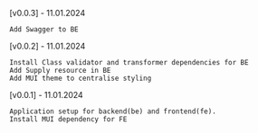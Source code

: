 [v0.0.3] - 11.01.2024

    Add Swagger to BE
    

[v0.0.2] - 11.01.2024

    Install Class validator and transformer dependencies for BE
    Add Supply resource in BE
    Add MUI theme to centralise styling 

[v0.0.1] - 11.01.2024

    Application setup for backend(be) and frontend(fe). 
    Install MUI dependency for FE
